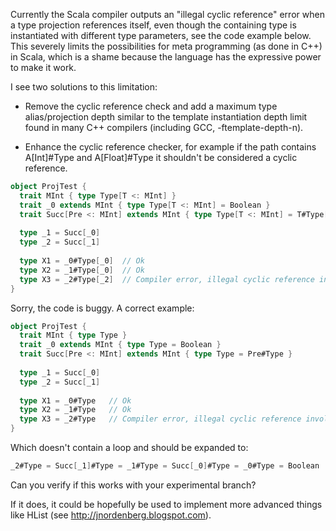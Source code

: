 Currently the Scala compiler outputs an "illegal cyclic reference" error when a type projection references itself, even though the containing type is instantiated with different type parameters, see the code example below. This severely limits the possibilities for meta programming (as done in C++) in Scala, which is a shame because the language has the expressive power to make it work.

I see two solutions to this limitation:

- Remove the cyclic reference check and add a maximum type alias/projection depth similar to the template instantiation depth limit found in many C++ compilers (including GCC, -ftemplate-depth-n).

- Enhance the cyclic reference checker, for example if the path contains A[Int]#Type and A[Float]#Type it shouldn't be considered a cyclic reference.

```scala
object ProjTest {
  trait MInt { type Type[T <: MInt] }
  trait _0 extends MInt { type Type[T <: MInt] = Boolean }
  trait Succ[Pre <: MInt] extends MInt { type Type[T <: MInt] = T#Type[T] }
  
  type _1 = Succ[_0]
  type _2 = Succ[_1]
  
  type X1 = _0#Type[_0]  // Ok
  type X2 = _1#Type[_0]  // Ok
  type X3 = _2#Type[_2]  // Compiler error, illegal cyclic reference involving type Type
}
```
Sorry, the code is buggy. A correct example:
```scala
object ProjTest {
  trait MInt { type Type }
  trait _0 extends MInt { type Type = Boolean }
  trait Succ[Pre <: MInt] extends MInt { type Type = Pre#Type }
  
  type _1 = Succ[_0]
  type _2 = Succ[_1]
  
  type X1 = _0#Type   // Ok
  type X2 = _1#Type   // Ok
  type X3 = _2#Type   // Compiler error, illegal cyclic reference involving type Type
}
```
Which doesn't contain a loop and should be expanded to:
```scala
_2#Type = Succ[_1]#Type = _1#Type = Succ[_0]#Type = _0#Type = Boolean
```
Can you verify if this works with your experimental branch?

If it does, it could be hopefully be used to implement more advanced things like HList (see http://jnordenberg.blogspot.com).
